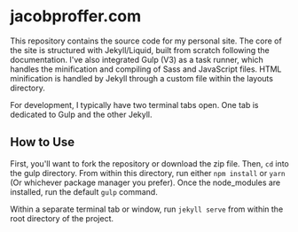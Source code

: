 # jacobproffer.com

This repository contains the source code for my personal site. The core of the site is structured with Jekyll/Liquid, built from scratch following the documentation. I've also integrated Gulp (V3) as a task runner, which handles the minification and compiling of Sass and JavaScript files. HTML minification is handled by Jekyll through a custom file within the layouts directory.

For development, I typically have two terminal tabs open. One tab is dedicated to Gulp and the other Jekyll.

## How to Use

First, you'll want to fork the repository or download the zip file. Then, `cd` into the gulp directory. From within this directory, run either `npm install` or `yarn` (Or whichever package manager you prefer). Once the node_modules are installed, run the default `gulp` command.

Within a separate terminal tab or window, run `jekyll serve` from within the root directory of the project.